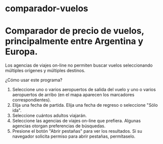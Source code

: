 # comparador-vuelos
# Comparador de precio de vuelos, principalmente entre Argentina y Europa. 
Los agencias de viajes on-line no permiten buscar vuelos seleccionando múltiples orígenes y múltiples destinos.

¿Cómo usar este programa?

1. Seleccione uno o varios aeropuertos de salida del vuelo y uno o varios aeropuertos de arribo (en el mapa aparecen los marcadores correspondientes).
2. Elija una fecha de partida. Elija una fecha de regreso o seleccione "Sólo ida".
3. Seleccione cuántos adultos viajarán.
4. Seleccione las agencias de viajes on-line que prefiera. Algunas agencias otorgan preferencias de búsquedas.
5. Presione el botón "Abrir pestañas" para ver los resultados. Si su navegador solicita permiso para abrir pestañas, permítaselo.
